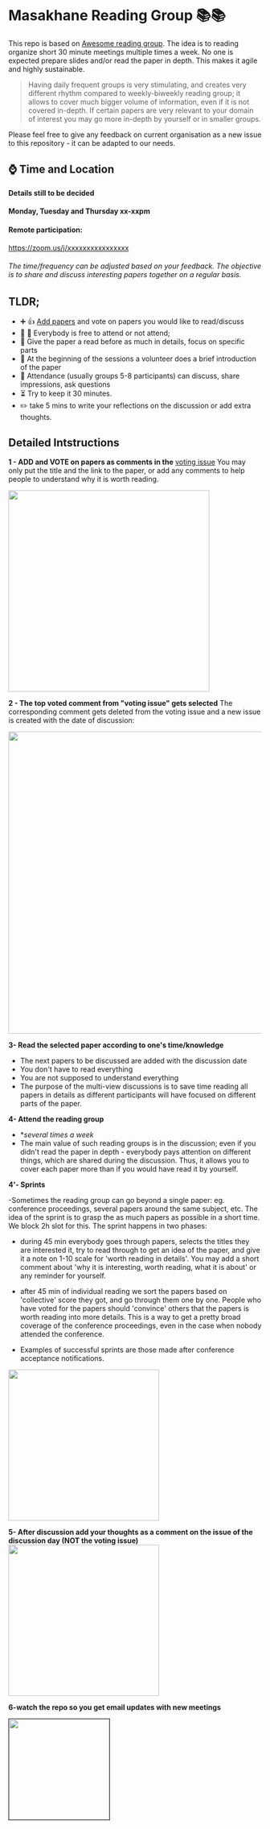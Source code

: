 # Masakhane Reading Group :books::books:

This repo is based on [Awesome reading group](https://github.com/hadyelsahar/awesome-reading-group). The idea is to reading  organize  short 30 minute meetings multiple times a week. No one is expected prepare slides and/or read the paper in depth. This makes it agile and highly sustainable. 

<blockquote> Having daily frequent groups is very stimulating, and creates very different rhythm compared to weekly-biweekly reading group; it allows to cover much bigger volume of information, even if it is not covered in-depth.  If certain  papers are very relevant to your domain of interest you may go more in-depth by yourself or in smaller groups. </blockquote>

Please feel free to give any feedback on current organisation as a new issue to this repository - it can be adapted to our needs.   


## :watch: Time and Location 
**Details still to be decided** 
#### Monday, Tuesday and Thursday xx-xxpm
#### Remote participation:
https://zoom.us/j/xxxxxxxxxxxxxxxx

###### The time/frequency can be adjusted based on your feedback. The objective is to share and discuss interesting papers together on a regular basis.

## TLDR;
   - :heavy_plus_sign: :+1: [Add papers](https://github.com/masakhane-io/awesome-reading-group/issues/1) and vote on papers you would like to read/discuss
   - :full_moon_with_face: :new_moon_with_face: Everybody is free to attend or not attend; 
   - :memo: Give the paper a read before as much in details, focus on specific parts  
   - :loudspeaker: At the beginning of the sessions a volunteer does a brief introduction of the paper
   - :speech_balloon: Attendance (usually groups 5-8 participants) can discuss, share impressions, ask questions 
   - :hourglass_flowing_sand: Try to keep it 30 minutes.   
   - :pencil2: take 5 mins to write your reflections on the discussion or add extra thoughts. 

## Detailed Intstructions

**1 - ADD and VOTE on papers as comments in the** [voting 
issue](https://github.com/masakhane-io/awesome-reading-group/issues/1)
You may only put the title and the link to the paper, or add any comments to help people to understand why it is worth reading.

<kbd>
<img  src="https://i.imgur.com/jsidP0X.png" width=400px>
</kbd>


**2 - The top voted comment from "voting issue" gets selected**
The corresponding comment gets deleted from the voting issue and a new issue is created with the date of discussion:

<kbd>
<img src="https://i.imgur.com/QNAPoI3.png" width=600px>
</kbd>

**3- Read the selected paper according to one's time/knowledge​**
- The next papers to be discussed are added with the discussion date
- You don't have to read everything
- You are not supposed to understand everything
- The purpose of the multi-view discussions is to save time reading all papers in details as different participants will have focused on different parts of the paper. 

**4- Attend the reading group** 
- **several times a week*
- The main value of such reading groups is in the discussion; even if you didn't read the paper in depth - everybody pays attention on different things, which are shared during the discussion. Thus, it allows you to cover each paper more than if you would have read it by yourself.  

**4'- Sprints** 

 -Sometimes the reading group can go beyond a single paper: eg. conference proceedings, several papers around the same subject, etc.  The idea of the sprint is to grasp the as much papers as possible in a short time. We block 2h slot for this. The sprint happens in two phases:

 - during 45 min everybody goes through papers, selects the titles they are interested it, try to read through to get an idea of the paper, and give it a note on 1-10 scale for 'worth reading in details'. You may add a short comment about 'why it is interesting, worth reading, what it is about' or any reminder for yourself.
 - after 45 min of individual reading we sort the papers based on 'collective' score they got, and go through them one by one. People who have voted for the papers should 'convince' others that the papers is worth reading into more details.
This is a way to get a pretty broad coverage of the conference proceedings, even in the case when nobody attended the conference.

 - Examples of successful sprints are those made after conference acceptance notifications. 
 
<kbd>
<img src="https://i.imgur.com/DuK2sBM.png" width=300px>
</kbd>

**5- After discussion add your thoughts as a comment on the issue of the discussion day (NOT the voting issue)**
<kbd>
<img src="https://i.imgur.com/1v8miYh.png" width=300px>
</kbd>

**6-watch the repo so you get email updates with new meetings**

<kbd>
<img src="https://i.imgur.com/4ZPzzd5.png" width=200 style="border-style: solid;border-width: 1px;">
</kbd>
